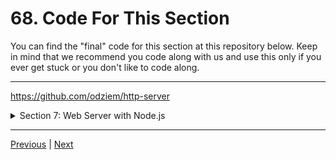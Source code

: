 # 68. Code For This Section

You can find the "final" code for this section at this repository below. Keep in mind that we recommend you code along with us and use this only if you ever get stuck or you don't like to code along.

---

https://github.com/odziem/http-server


<details>
  <summary> Section 7: Web Server with Node.js </summary>

  - [Codebase: http-server](../src/s7_http-server/)

</details>

---

[Previous](./67_Exploring-Habitable-Planets.md) | [Next](./69_What-is-a-Web-Server%3F.md)